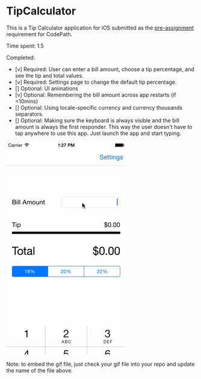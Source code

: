 # TipCalculator

This is a Tip Calculator application for iOS submitted as the [pre-assignment](https://gist.github.com/timothy1ee/7747214) requirement for CodePath.

Time spent: 1.5

Completed:

* [v] Required: User can enter a bill amount, choose a tip percentage, and see the tip and total values.
* [v] Required: Settings page to change the default tip percentage.
* [] Optional: UI animations
* [v] Optional: Remembering the bill amount across app restarts (if <10mins)
* [] Optional: Using locale-specific currency and currency thousands separators.
* [] Optional: Making sure the keyboard is always visible and the bill amount is always the first responder. This way the user doesn't have to tap anywhere to use this app. Just launch the app and start typing.

![Video Walkthrough](https://github.com/hohsiangwu/tips/blob/master/tips.gif)

Note: to embed the gif file, just check your gif file into your repo and update the name of the file above.
